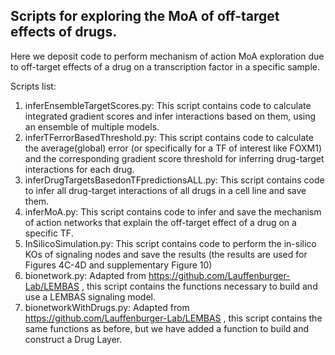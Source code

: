 ## Scripts for exploring the MoA of off-target effects of drugs.
Here we deposit code to perform mechanism of action MoA exploration due to off-target effects of a drug on a transcription factor in a specific sample.

Scripts list:
1. inferEnsembleTargetScores.py: This script contains code to calculate integrated gradient scores and infer interactions based on them, using an ensemble of multiple models.
2. inferTFerrorBasedThreshold.py: This script contains code to calculate the average(global) error (or specifically for a TF of interest like FOXM1) and the corresponding gradient score threshold for inferring drug-target interactions for each drug.
3. inferDrugTargetsBasedonTFpredictionsALL.py: This script contains code to infer all drug-target interactions of all drugs in a cell line and save them.
4. inferMoA.py: This script contains code to infer and save the mechanism of action networks that explain the off-target effect of a drug on a specific TF.
5. InSilicoSimulation.py:  This script contains code to perform the in-silico KOs of signaling nodes and save the results (the results are used for Figures 4C-4D and supplementary Figure 10)
4. bionetwork.py: Adapted from https://github.com/Lauffenburger-Lab/LEMBAS , this script contains the functions necessary to build and use a LEMBAS signaling model.
7. bionetworkWithDrugs.py: Adapted from https://github.com/Lauffenburger-Lab/LEMBAS , this script contains the same functions as before, but we have added a function to build and construct a Drug Layer.